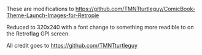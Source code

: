These are modifications to https://github.com/TMNTturtleguy/ComicBook-Theme-Launch-Images-for-Retropie

Reduced to 320x240 with a font change to something more readible to on the Retroflag GPI screen. 

All credit goes to https://github.com/TMNTturtleguy
